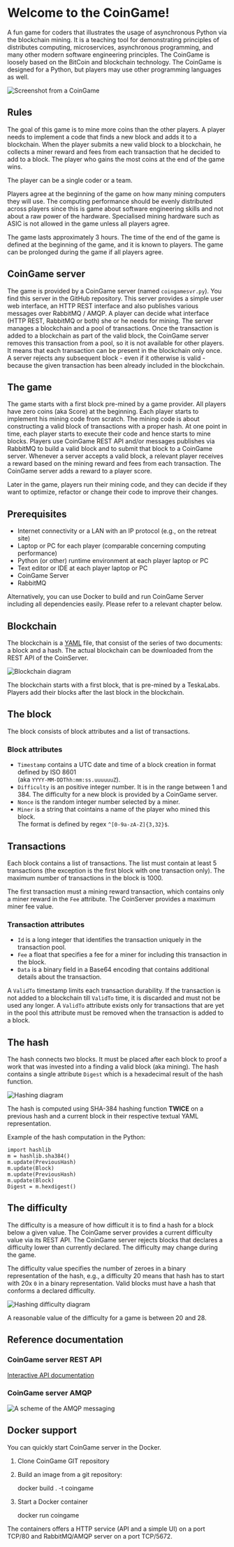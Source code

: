 # Welcome to the CoinGame!

A fun game for coders that illustrates the usage of asynchronous Python via the blockchain mining.
It is a teaching tool for demonstrating principles of distributes computing, microservices, asynchronous programming, and many other modern software engineering principles.
The CoinGame is loosely based on the BitCoin and blockchain technology.
The CoinGame is designed for a Python, but players may use other programming languages as well.

![Screenshot from a CoinGame](https://raw.githubusercontent.com/TeskaLabs/coingame/master/docs/screenshot.png)


## Rules

The goal of this game is to mine more coins than the other players.
A player needs to implement a code that finds a new block and adds it to a blockchain.
When the player submits a new valid block to a blockchain, he collects a miner reward and fees from each transaction that he decided to add to a block.
The player who gains the most coins at the end of the game wins.

The player can be a single coder or a team.

Players agree at the beginning of the game on how many mining computers they will use.
The computing performance should be evenly distributed across players since this is game about software engineering skills and not about a raw power of the hardware.
Specialised mining hardware such as ASIC is not allowed in the game unless all players agree.

The game lasts approximately 3 hours.
The time of the end of the game is defined at the beginning of the game, and it is known to players.
The game can be prolonged during the game if all players agree.


## CoinGame server

The game is provided by a CoinGame server (named `coingamesvr.py`).
You find this server in the GitHub repository.
This server provides a simple user web interface, an HTTP REST interface and also publishes various messages over RabbitMQ / AMQP. 
A player can decide what interface (HTTP REST, RabbitMQ or both) she or he needs for mining.
The server manages a blockchain and a pool of transactions.
Once the transaction is added to a blockchain as part of the valid block, the CoinGame server removes this transaction from a pool, so it is not available for other players.
It means that each transaction can be present in the blockchain only once.
A server rejects any subsequent block - even if it otherwise is valid - because the given transaction has been already included in the blockchain.


## The game

The game starts with a first block pre-mined by a game provider.
All players have zero coins (aka Score) at the beginning.
Each player starts to implement his mining code from scratch.
The mining code is about constructing a valid block of transactions with a proper hash.
At one point in time, each player starts to execute their code and hence starts to mine blocks.
Players use CoinGame REST API and/or messages publishes via RabbitMQ to build a valid block and to submit that block to a CoinGame server.
Whenever a server accepts a valid block, a relevant player receives a reward based on the mining reward and fees from each transaction.
The CoinGame server adds a reward to a player score.

Later in the game, players run their mining code, and they can decide if they want to optimize, refactor or change their code to improve their changes.


## Prerequisites

 * Internet connectivity or a LAN with an IP protocol (e.g., on the retreat site)
 * Laptop or PC for each player (comparable concerning computing performance)
 * Python (or other) runtime environment at each player laptop or PC
 * Text editor or IDE at each player laptop or PC
 * CoinGame Server
 * RabbitMQ

Alternatively, you can use Docker to build and run CoinGame Server including all dependencies easily.
Please refer to a relevant chapter below.


## Blockchain

The blockchain is a [YAML](http://yaml.org/spec/1.2/spec.html) file, that consist of the series of two documents: a block and a hash.
The actual blockchain can be downloaded from the REST API of the CoinServer.

![Blockchain diagram](https://raw.githubusercontent.com/TeskaLabs/coingame/master/docs/blockchain.jpg)

The blockchain starts with a first block, that is pre-mined by a TeskaLabs.
Players add their blocks after the last block in the blockchain.


## The block

The block consists of block attributes and a list of transactions.

### Block attributes

 * `Timestamp` contains a UTC date and time of a block creation in format defined by ISO 8601  
    (aka `YYYY-MM-DDThh:mm:ss.uuuuuuZ`).
 * `Difficulty` is an positive integer number.
    It is in the range between 1 and 384.
    The difficulty for a new block is provided by a CoinGame server.
 * `Nonce` is the random integer number selected by a miner.
 * `Miner` is a string that cointains a name of the player who mined this block.  
    The format is defined by regex `^[0-9a-zA-Z]{3,32}$`.


## Transactions

Each block contains a list of transactions.
The list must contain at least 5 transactions (the exception is the first block with one transaction only).
The maximum number of transactions in the block is 1000.

The first transaction must a mining reward transaction, which contains only a miner reward in the `Fee` attribute.
The CoinServer provides a maximum miner fee value.

### Transaction attributes

 * `Id` is a long integer that identifies the transaction uniquely in the transaction pool.
 * `Fee` a float that specifies a fee for a miner for including this transaction in the block.
 * `Data` is a binary field in a Base64 encoding that contains additional details about the transaction.

A `ValidTo` timestamp limits each transaction durability.
If the transaction is not added to a blockchain till `ValidTo` time, it is discarded and must not be used any longer.
A `ValidTo` attribute exists only for transactions that are yet in the pool this attribute must be removed when the transaction is added to a block.


## The hash

The hash connects two blocks.
It must be placed after each block to proof a work that was invested into a finding a valid block (aka mining).
The hash contains a single attribute `Digest` which is a hexadecimal result of the hash function.

![Hashing diagram](https://raw.githubusercontent.com/TeskaLabs/coingame/master/docs/hashing.jpg)

The hash is computed using SHA-384 hashing function **TWICE** on a previous hash and a current block in their respective textual YAML representation.

Example of the hash computation in the Python:

    import hashlib
    m = hashlib.sha384()
    m.update(PreviousHash)
    m.update(Block)
    m.update(PreviousHash)
    m.update(Block)
    Digest = m.hexdigest()


## The difficulty

The difficulty is a measure of how difficult it is to find a hash for a block below a given value.
The CoinGame server provides a current difficulty value via its REST API.
The CoinGame server rejects blocks that declares a difficulty lower than currently declared.
The difficulty may change during the game.

The difficulty value specifies the number of zeroes in a binary representation of the hash, e.g., a difficulty 20 means that hash has to start with 20x `0` in a binary representation.
Valid blocks must have a hash that conforms a declared difficulty.

![Hashing difficulty diagram](https://raw.githubusercontent.com/TeskaLabs/coingame/master/docs/difficulty.jpg)

A reasonable value of the difficulty for a game is between 20 and 28.


## Reference documentation

### CoinGame server REST API

[Interactive API documentation](https://documenter.getpostman.com/view/2573275/RWaPsm5D)

### CoinGame server AMQP

![A scheme of the AMQP messaging](https://raw.githubusercontent.com/TeskaLabs/coingame/master/docs/amqp.jpg)


## Docker support

You can quickly start CoinGame server in the Docker.

 1. Clone CoinGame GIT repository

 2. Build an image from a git repository:

    docker build . -t coingame

 3. Start a Docker container

    docker run coingame

The containers offers a HTTP service (API and a simple UI) on a port TCP/80 and RabbitMQ/AMQP server on a port TCP/5672.
